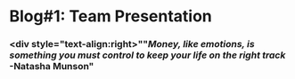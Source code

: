 # **Blog#1: Team Presentation**
### <div style="text-align:right>""*Money, like emotions, is something you must control to keep your life on the right track* -Natasha Munson"</div>
